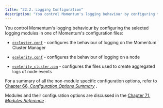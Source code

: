 ```yaml
---
title: "32.2. Logging Configuration"
description: "You control Momentum's logging behaviour by configuring the selected logging modules in one of Momentum's configuration files eccluster conf configures the behaviour of logging on the Momentum Cluster Manager ecelerity conf configures the behaviour of logging on a node ecelerity cluster con configures the files used to create aggregated logs..."
---
```


You control Momentum's logging behaviour by configuring the selected logging modules in one of Momentum's configuration files:

*   [`eccluster.conf`](conf.ref.eccluster.conf "16.2. eccluster.conf File") - configures the behaviour of logging on the Momentum Cluster Manager

*   [`ecelerity.conf`](conf.ref.ecelerity.conf "15.6. ecelerity.conf File") - configures the behaviour of logging on a node

*   [`ecelerity_cluster.con`](conf.ref.ecelerity_cluster.conf "16.3. ecelerity-cluster.conf File") - configures the files used to create aggregated logs of node events

For a summary of all the non-module specific configuration options, refer to [Chapter 66, *Configuration Options Summary*](config.options.summary "Chapter 66. Configuration Options Summary") .

Modules and their configuration options are discussed in the [Chapter 71, *Modules Reference*](modules "Chapter 71. Modules Reference") .